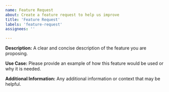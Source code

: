 ```yaml
---
name: Feature Request
about: Create a feature request to help us improve
title: 'Feature Request'
labels: 'feature-request'
assignees: ''

---
```


**Description:**
A clear and concise description of the feature you are proposing.

**Use Case:**
Please provide an example of how this feature would be used or why it is needed.

**Additional Information:**
Any additional information or context that may be helpful.
